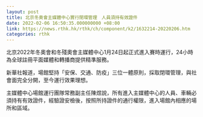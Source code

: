 ```yaml
---
layout: post
title: 北京冬奧會主媒體中心實行閉環管理　人員須持有效證件
date: 2022-02-06 16:50:35.000000000 +08:00
link: https://news.rthk.hk/rthk/ch/component/k2/1632214-20220206.htm
categories: rthk
---
```


北京2022年冬奧會和冬殘奧會主媒體中心1月24日起正式進入賽時運行，24小時為全球註冊平面媒體和轉播商提供精準服務。

新華社報道，場館堅持「安保、交通、防疫」三位一體原則，採取閉環管理，與社會面完全分開，至今運行效果理想。

主媒體中心場館運行團隊常務副主任陳煜說，所有進入主媒體中心的人員、車輛必須持有有效證件，經驗證安檢後，按照所持證件的通行權限，進入場館內相應的場所和區域。
